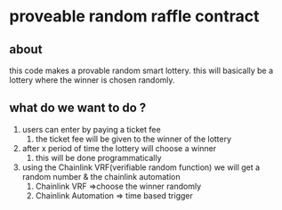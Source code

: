 # proveable random raffle contract

## about
this code makes a provable random smart lottery. this will basically be a lottery where the winner is chosen randomly.

## what do we want to do ?

1. users can enter by paying a ticket fee
   1. the ticket fee will be given to the winner of the lottery
2. after x period of time the lottery will choose a winner
   1. this will be done programmatically 
3. using the Chainlink VRF(verifiable random function) we will get a random number & the chainlink automation 
   1. Chainlink VRF =>choose the winner randomly 
   2. Chainlink Automation => time based trigger 
